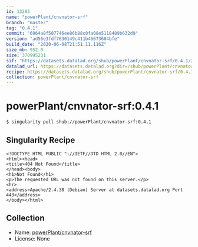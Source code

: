```yaml
---
id: 13285
name: "powerPlant/cnvnator-srf"
branch: "master"
tag: "0.4.1"
commit: "6964a8f507746ee86b88c0fa08e5118489b632d9"
version: "ad56e3fdf7630149c411b46673604bfe"
build_date: "2020-06-08T21:51:11.116Z"
size_mb: 952.0
size: 370995231
sif: "https://datasets.datalad.org/shub/powerPlant/cnvnator-srf/0.4.1/2020-06-08-6964a8f5-ad56e3fd/ad56e3fdf7630149c411b46673604bfe.sif"
datalad_url: https://datasets.datalad.org?dir=/shub/powerPlant/cnvnator-srf/0.4.1/2020-06-08-6964a8f5-ad56e3fd/
recipe: https://datasets.datalad.org/shub/powerPlant/cnvnator-srf/0.4.1/2020-06-08-6964a8f5-ad56e3fd/Singularity
collection: powerPlant/cnvnator-srf
---
```


# powerPlant/cnvnator-srf:0.4.1

```bash
$ singularity pull shub://powerPlant/cnvnator-srf:0.4.1
```

## Singularity Recipe

```singularity
<!DOCTYPE HTML PUBLIC "-//IETF//DTD HTML 2.0//EN">
<html><head>
<title>404 Not Found</title>
</head><body>
<h1>Not Found</h1>
<p>The requested URL was not found on this server.</p>
<hr>
<address>Apache/2.4.38 (Debian) Server at datasets.datalad.org Port 443</address>
</body></html>
```

## Collection

 - Name: [powerPlant/cnvnator-srf](https://github.com/powerPlant/cnvnator-srf)
 - License: None

